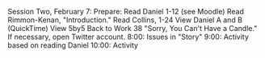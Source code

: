Session Two, February 7:Prepare: Read Daniel 1-12 (see Moodle)Read Rimmon-Kenan, "Introduction."Read Collins, 1-24View Daniel A and B (QuickTime)View 5by5 Back to Work 38 "Sorry, You Can't Have a Candle."If necessary, open Twitter account.8:00: Issues in "Story"9:00: Activity based on reading Daniel10:00: Activity